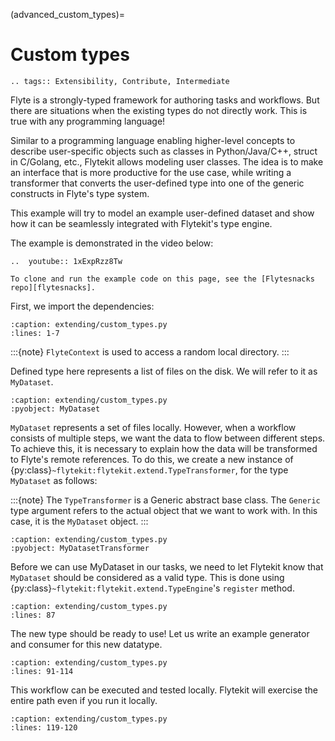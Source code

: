 (advanced_custom_types)=

# Custom types

```{eval-rst}
.. tags:: Extensibility, Contribute, Intermediate
```

Flyte is a strongly-typed framework for authoring tasks and workflows. But there are situations when the existing types do not directly work. This is true with any programming language!

Similar to a programming language enabling higher-level concepts to describe user-specific objects such as classes in Python/Java/C++, struct in C/Golang, etc.,
Flytekit allows modeling user classes. The idea is to make an interface that is more productive for the
use case, while writing a transformer that converts the user-defined type into one of the generic constructs in Flyte's type system.

This example will try to model an example user-defined dataset and show how it can be seamlessly integrated with Flytekit's type engine.

The example is demonstrated in the video below:

```{eval-rst}
..  youtube:: 1xExpRzz8Tw

```

```{note}
To clone and run the example code on this page, see the [Flytesnacks repo][flytesnacks].
```

First, we import the dependencies:

```{rli} https://raw.githubusercontent.com/flyteorg/flytesnacks/master/examples/extending/extending/custom_types.py
:caption: extending/custom_types.py
:lines: 1-7
```

:::{note}
`FlyteContext` is used to access a random local directory.
:::

Defined type here represents a list of files on the disk. We will refer to it as `MyDataset`.

```{rli} https://raw.githubusercontent.com/flyteorg/flytesnacks/master/examples/extending/extending/custom_types.py
:caption: extending/custom_types.py
:pyobject: MyDataset
```

`MyDataset` represents a set of files locally. However, when a workflow consists of multiple steps, we want the data to
flow between different steps. To achieve this, it is necessary to explain how the data will be transformed to
Flyte's remote references. To do this, we create a new instance of
{py:class}`~flytekit:flytekit.extend.TypeTransformer`, for the type `MyDataset` as follows:

:::{note}
The `TypeTransformer` is a Generic abstract base class. The `Generic` type argument refers to the actual object
that we want to work with. In this case, it is the `MyDataset` object.
:::

```{rli} https://raw.githubusercontent.com/flyteorg/flytesnacks/master/examples/extending/extending/custom_types.py
:caption: extending/custom_types.py
:pyobject: MyDatasetTransformer
```

Before we can use MyDataset in our tasks, we need to let Flytekit know that `MyDataset` should be considered as a valid type.
This is done using {py:class}`~flytekit:flytekit.extend.TypeEngine`'s `register` method.

```{rli} https://raw.githubusercontent.com/flyteorg/flytesnacks/master/examples/extending/extending/custom_types.py
:caption: extending/custom_types.py
:lines: 87
```

The new type should be ready to use! Let us write an example generator and consumer for this new datatype.

```{rli} https://raw.githubusercontent.com/flyteorg/flytesnacks/master/examples/extending/extending/custom_types.py
:caption: extending/custom_types.py
:lines: 91-114
```

This workflow can be executed and tested locally. Flytekit will exercise the entire path even if you run it locally.

```{rli} https://raw.githubusercontent.com/flyteorg/flytesnacks/master/examples/extending/extending/custom_types.py
:caption: extending/custom_types.py
:lines: 119-120
```

[flytesnacks]: https://github.com/flyteorg/flytesnacks/tree/master/examples/extending/
